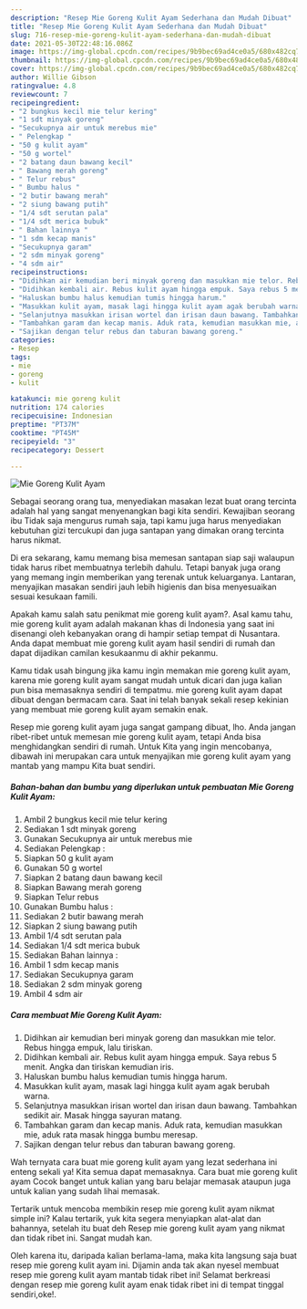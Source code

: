 ```yaml
---
description: "Resep Mie Goreng Kulit Ayam Sederhana dan Mudah Dibuat"
title: "Resep Mie Goreng Kulit Ayam Sederhana dan Mudah Dibuat"
slug: 716-resep-mie-goreng-kulit-ayam-sederhana-dan-mudah-dibuat
date: 2021-05-30T22:48:16.086Z
image: https://img-global.cpcdn.com/recipes/9b9bec69ad4ce0a5/680x482cq70/mie-goreng-kulit-ayam-foto-resep-utama.jpg
thumbnail: https://img-global.cpcdn.com/recipes/9b9bec69ad4ce0a5/680x482cq70/mie-goreng-kulit-ayam-foto-resep-utama.jpg
cover: https://img-global.cpcdn.com/recipes/9b9bec69ad4ce0a5/680x482cq70/mie-goreng-kulit-ayam-foto-resep-utama.jpg
author: Willie Gibson
ratingvalue: 4.8
reviewcount: 7
recipeingredient:
- "2 bungkus kecil mie telur kering"
- "1 sdt minyak goreng"
- "Secukupnya air untuk merebus mie"
- " Pelengkap "
- "50 g kulit ayam"
- "50 g wortel"
- "2 batang daun bawang kecil"
- " Bawang merah goreng"
- " Telur rebus"
- " Bumbu halus "
- "2 butir bawang merah"
- "2 siung bawang putih"
- "1/4 sdt serutan pala"
- "1/4 sdt merica bubuk"
- " Bahan lainnya "
- "1 sdm kecap manis"
- "Secukupnya garam"
- "2 sdm minyak goreng"
- "4 sdm air"
recipeinstructions:
- "Didihkan air kemudian beri minyak goreng dan masukkan mie telor. Rebus hingga empuk, lalu tiriskan."
- "Didihkan kembali air. Rebus kulit ayam hingga empuk. Saya rebus 5 menit. Angka dan tiriskan kemudian iris."
- "Haluskan bumbu halus kemudian tumis hingga harum."
- "Masukkan kulit ayam, masak lagi hingga kulit ayam agak berubah warna."
- "Selanjutnya masukkan irisan wortel dan irisan daun bawang. Tambahkan sedikit air. Masak hingga sayuran matang."
- "Tambahkan garam dan kecap manis. Aduk rata, kemudian masukkan mie, aduk rata masak hingga bumbu meresap."
- "Sajikan dengan telur rebus dan taburan bawang goreng."
categories:
- Resep
tags:
- mie
- goreng
- kulit

katakunci: mie goreng kulit 
nutrition: 174 calories
recipecuisine: Indonesian
preptime: "PT37M"
cooktime: "PT45M"
recipeyield: "3"
recipecategory: Dessert

---
```



![Mie Goreng Kulit Ayam](https://img-global.cpcdn.com/recipes/9b9bec69ad4ce0a5/680x482cq70/mie-goreng-kulit-ayam-foto-resep-utama.jpg)

Sebagai seorang orang tua, menyediakan masakan lezat buat orang tercinta adalah hal yang sangat menyenangkan bagi kita sendiri. Kewajiban seorang ibu Tidak saja mengurus rumah saja, tapi kamu juga harus menyediakan kebutuhan gizi tercukupi dan juga santapan yang dimakan orang tercinta harus nikmat.

Di era  sekarang, kamu memang bisa memesan santapan siap saji walaupun tidak harus ribet membuatnya terlebih dahulu. Tetapi banyak juga orang yang memang ingin memberikan yang terenak untuk keluarganya. Lantaran, menyajikan masakan sendiri jauh lebih higienis dan bisa menyesuaikan sesuai kesukaan famili. 



Apakah kamu salah satu penikmat mie goreng kulit ayam?. Asal kamu tahu, mie goreng kulit ayam adalah makanan khas di Indonesia yang saat ini disenangi oleh kebanyakan orang di hampir setiap tempat di Nusantara. Anda dapat membuat mie goreng kulit ayam hasil sendiri di rumah dan dapat dijadikan camilan kesukaanmu di akhir pekanmu.

Kamu tidak usah bingung jika kamu ingin memakan mie goreng kulit ayam, karena mie goreng kulit ayam sangat mudah untuk dicari dan juga kalian pun bisa memasaknya sendiri di tempatmu. mie goreng kulit ayam dapat dibuat dengan bermacam cara. Saat ini telah banyak sekali resep kekinian yang membuat mie goreng kulit ayam semakin enak.

Resep mie goreng kulit ayam juga sangat gampang dibuat, lho. Anda jangan ribet-ribet untuk memesan mie goreng kulit ayam, tetapi Anda bisa menghidangkan sendiri di rumah. Untuk Kita yang ingin mencobanya, dibawah ini merupakan cara untuk menyajikan mie goreng kulit ayam yang mantab yang mampu Kita buat sendiri.

<!--inarticleads1-->

##### Bahan-bahan dan bumbu yang diperlukan untuk pembuatan Mie Goreng Kulit Ayam:

1. Ambil 2 bungkus kecil mie telur kering
1. Sediakan 1 sdt minyak goreng
1. Gunakan Secukupnya air untuk merebus mie
1. Sediakan  Pelengkap :
1. Siapkan 50 g kulit ayam
1. Gunakan 50 g wortel
1. Siapkan 2 batang daun bawang kecil
1. Siapkan  Bawang merah goreng
1. Siapkan  Telur rebus
1. Gunakan  Bumbu halus :
1. Sediakan 2 butir bawang merah
1. Siapkan 2 siung bawang putih
1. Ambil 1/4 sdt serutan pala
1. Sediakan 1/4 sdt merica bubuk
1. Sediakan  Bahan lainnya :
1. Ambil 1 sdm kecap manis
1. Sediakan Secukupnya garam
1. Sediakan 2 sdm minyak goreng
1. Ambil 4 sdm air




<!--inarticleads2-->

##### Cara membuat Mie Goreng Kulit Ayam:

1. Didihkan air kemudian beri minyak goreng dan masukkan mie telor. Rebus hingga empuk, lalu tiriskan.
1. Didihkan kembali air. Rebus kulit ayam hingga empuk. Saya rebus 5 menit. Angka dan tiriskan kemudian iris.
1. Haluskan bumbu halus kemudian tumis hingga harum.
1. Masukkan kulit ayam, masak lagi hingga kulit ayam agak berubah warna.
1. Selanjutnya masukkan irisan wortel dan irisan daun bawang. Tambahkan sedikit air. Masak hingga sayuran matang.
1. Tambahkan garam dan kecap manis. Aduk rata, kemudian masukkan mie, aduk rata masak hingga bumbu meresap.
1. Sajikan dengan telur rebus dan taburan bawang goreng.




Wah ternyata cara buat mie goreng kulit ayam yang lezat sederhana ini enteng sekali ya! Kita semua dapat memasaknya. Cara buat mie goreng kulit ayam Cocok banget untuk kalian yang baru belajar memasak ataupun juga untuk kalian yang sudah lihai memasak.

Tertarik untuk mencoba membikin resep mie goreng kulit ayam nikmat simple ini? Kalau tertarik, yuk kita segera menyiapkan alat-alat dan bahannya, setelah itu buat deh Resep mie goreng kulit ayam yang nikmat dan tidak ribet ini. Sangat mudah kan. 

Oleh karena itu, daripada kalian berlama-lama, maka kita langsung saja buat resep mie goreng kulit ayam ini. Dijamin anda tak akan nyesel membuat resep mie goreng kulit ayam mantab tidak ribet ini! Selamat berkreasi dengan resep mie goreng kulit ayam enak tidak ribet ini di tempat tinggal sendiri,oke!.

